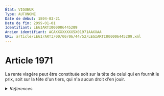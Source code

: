 ```yaml
---
État: VIGUEUR
Type: AUTONOME
Date de début: 1804-03-21
Date de fin: 2999-01-01
Identifiant: LEGIARTI000006445209
Ancien identifiant: ACAXXXXXXXX5X01971AAXXAA
URL: article/LEGI/ARTI/00/00/06/44/52/LEGIARTI000006445209.xml
---
```


<h1>Article 1971</h1>

La rente viagère peut être constituée soit sur la tête de celui qui en fournit
le prix, soit sur la tête d'un tiers, qui n'a aucun droit d'en jouir.


<details>
  <summary><em>Références</em></summary>

  <h2>Références faites par l'article</h2>
  
  <ul>
    <li>
      CODIFICATION source Loi 1804-03-10
    </li>
    <li>
      CREATION source Loi 1804-03-10 promulguée le 20 mars 1804
    </li>
  </ul>
</details>
